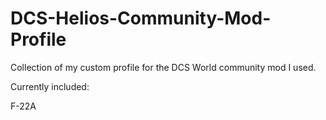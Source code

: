 # DCS-Helios-Community-Mod-Profile

Collection of my custom profile for the DCS World community mod I used.

Currently included:

F-22A
